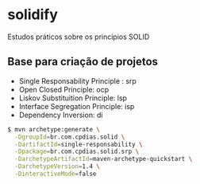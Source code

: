 # solidify
Estudos práticos sobre os princípios SOLID

## Base para criação de projetos
 - Single Responsability Principle : srp
 - Open Closed Principle: ocp
 - Liskov Substituition Principle: lsp
 - Interface Segregation Principle: isp
 - Dependency Inversion: di

```sh
$ mvn archetype:generate \
  -DgroupId=br.com.cpdias.solid \
  -DartifactId=single-responsability \
  -Dpackage=br.com.cpdias.solid.srp \
  -DarchetypeArtifactId=maven-archetype-quickstart \
  -DarchetypeVersion=1.4 \
  -DinteractiveMode=false

```

